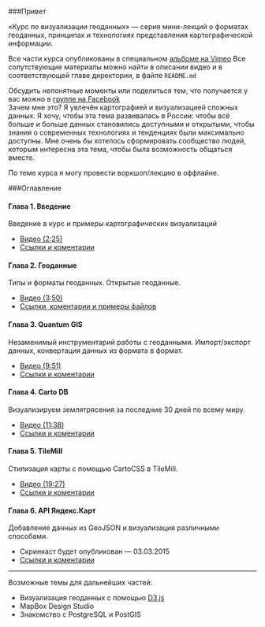 ###Привет

«Курс по визуализации геоданных» — серия мини-лекций о форматах геоданных, принципах и технологиях представления картографической информации. 

Все части курса опубликованы в специальном [альбоме на Vimeo](https://vimeo.com/album/3200558)
Все сопутствующие материалы можно найти в описании видео и в соответствующей главе директории, в файле `README.md`

Обсудить непонятные моменты или поделиться тем, что получается у вас можно в [группе на Facebook](https://www.facebook.com/groups/804378052990013/)  
Зачем мне это? Я увлечён картографией и визуализацией сложных данных. Я хочу, чтобы эта тема развивалась в России: чтобы всё больше и больше данных становились доступными и открытыми, чтобы знания о современных технологиях и тенденциях были максимально доступны. Мне очень бы хотелось сформировать сообщество людей, которым интересна эта тема, чтобы была возможность общаться вместе.

По теме курса я могу провести воркшоп/лекцию в оффлайне.

###Оглавление

#### Глава 1. Введение
Введение в курс и примеры картографических визуализаций
* [Видео (2:25)](https://vimeo.com/minikarma/geotalk-chapter1)
* [Ссылки и коментарии](https://github.com/minikarma/geotalk/tree/master/chapter1)

#### Глава 2. Геоданные
Типы и форматы геоданных. Открытые геоданные.
* [Видео (3:50)](https://vimeo.com/minikarma/geotalk-chapter2)
* [Ссылки, коментарии и примеры файлов](https://github.com/minikarma/geotalk/tree/master/chapter2)

#### Глава 3. Quantum GIS
Незаменимый инструментарий работы с геоданными. Импорт/экспорт данных, конвертация данных из формата в формат.
* [Видео (9:51)](https://vimeo.com/minikarma/geotalk-chapter3)
* [Ссылки и коментарии](https://github.com/minikarma/geotalk/tree/master/chapter3)  

#### Глава 4. Carto DB
Визуализируем землятрясения за последние 30 дней по всему миру. 
* [Видео (11:38)](https://vimeo.com/minikarma/geotalk-chapter4)
* [Ссылки и коментарии](https://github.com/minikarma/geotalk/tree/master/chapter4)  

#### Глава 5. TileMill
Стилизация карты с помощью CartoCSS в TileMill.
* [Видео (19:27)](https://vimeo.com/minikarma/geotalk-chapter5)
* [Ссылки и коментарии](https://github.com/minikarma/geotalk/tree/master/chapter5)  

#### Глава 6. API Яндекс.Карт
Добавление данных из GeoJSON и визуализация различными способами. 
* Скринкаст будет опубликован — 03.03.2015
* [Ссылки и коментарии](https://github.com/minikarma/geotalk/tree/master/chapter6)  

***
Возможные темы для дальнейших частей: 
* Визуализация геоданных с помощью [D3.js](http://D3js.org)
* MapBox Design Studio
* Знакомство с PostgreSQL и PostGIS

